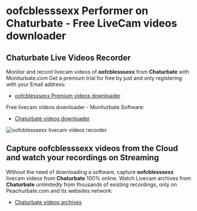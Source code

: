 # oofcblesssexx Performer on Chaturbate - Free LiveCam videos downloader

## Chaturbate Live Videos Recorder

Monitor and record livecam videos of **oofcblesssexx** from **Chaturbate** with Moniturbate.com
Get a premium trial for free by just and only registering with your Email address:
* [oofcblesssexx Premium videos downloader](https://moniturbate.com/request-demo-licence-key.html)

Free livecam videos downloader - Moniturbate Software:
* [Chaturbate videos downloader](https://moniturbate.com/moniturbate-download-software.html)

![oofcblesssexx livecam videos recorder](https://peachurnet.com/templates/moniturbate-software.png)


## Capture oofcblesssexx videos from the Cloud and watch your recordings on Streaming

Without the need of downloading a software, capture **oofcblesssexx** livecam videos from **Chaturbate** 100% online.
Watch Livecam archives from **Chaturbate** unlimitedly from thousands of existing recordings, only on Peachurbate.com and its websites network:
* [Chaturbate videos archives](https://peachurnet.com/)
